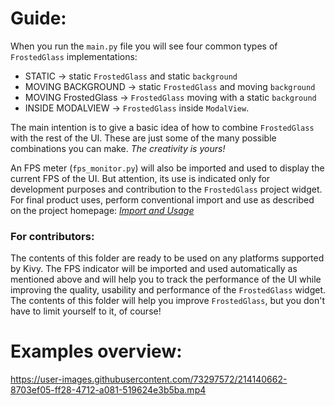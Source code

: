 # Guide:

When you run the `main.py` file you will see four common types of `FrostedGlass` implementations:
- STATIC → static `FrostedGlass` and static `background`
- MOVING BACKGROUND → static `FrostedGlass` and moving `background`
- MOVING FrostedGlass → `FrostedGlass` moving with a static `background`
- INSIDE MODALVIEW → `FrostedGlass` inside `ModalView`.

The main intention is to give a basic idea of how to combine `FrostedGlass` with the rest of the UI. These are just some of the many possible combinations you can make. *The creativity is yours!*

An FPS meter (`fps_monitor.py`) will also be imported and used to display the current FPS of the UI. But attention, its use is indicated only for development purposes and contribution to the `FrostedGlass` project widget. For final product uses, perform conventional import and use as described on the project homepage: [*Import and Usage*](https://github.com/kivy-garden/frostedglass/blob/main/README.md#import)

### For contributors:

The contents of this folder are ready to be used on any platforms supported by Kivy. The FPS indicator will be imported and used automatically as mentioned above and will help you to track the performance of the UI while improving the quality, usability and performance of the `FrostedGlass` widget. The contents of this folder will help you improve `FrostedGlass`, but you don't have to limit yourself to it, of course!


# Examples overview:

https://user-images.githubusercontent.com/73297572/214140662-8703ef05-ff28-4712-a081-519624e3b5ba.mp4
